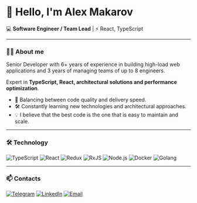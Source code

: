 # 👋 Hello, I'm Alex Makarov  

💻 **Software Engineer / Team Lead** | ⚡️ React, TypeScript  

---

### 🧑‍💻 About me
Senior Developer with 6+ years of experience in building high-load web applications and 3 years of managing teams of up to 8 engineers.

Expert in **TypeScript, React, architectural solutions and performance optimization**.

- 🚀 Balancing between code quality and delivery speed.
- 🛠 Constantly learning new technologies and architectural approaches.
- 💡 I believe that the best code is the one that is easy to maintain and scale.

---

### 🛠️ Technology
![TypeScript](https://img.shields.io/badge/TypeScript-007ACC?style=for-the-badge&logo=typescript&logoColor=white)
![React](https://img.shields.io/badge/React-20232A?style=for-the-badge&logo=react&logoColor=61DAFB)
![Redux](https://img.shields.io/badge/Redux-593D88?style=for-the-badge&logo=redux&logoColor=white)
![RxJS](https://img.shields.io/badge/RxJS-B7178C?style=for-the-badge&logo=reactivex&logoColor=white)
![Node.js](https://img.shields.io/badge/Node.js-43853D?style=for-the-badge&logo=node.js&logoColor=white)
![Docker](https://img.shields.io/badge/Docker-2496ED?style=for-the-badge&logo=docker&logoColor=white)
![Golang](https://img.shields.io/badge/Go-00ADD8?style=for-the-badge&logo=go&logoColor=white)

---

### 📫 Contacts
[![Telegram](https://img.shields.io/badge/Telegram-26A5E4?style=for-the-badge&logo=telegram&logoColor=white)](https://t.me/guffyguf)
[![LinkedIn](https://img.shields.io/badge/LinkedIn-0077B5?style=for-the-badge&logo=linkedin&logoColor=white)]([https://linkedin.com/in/YOUR_LINKEDIN](https://www.linkedin.com/in/aleksander-makarov/))
[![Email](https://img.shields.io/badge/Email-D14836?style=for-the-badge&logo=gmail&logoColor=white)](mailto:makarovoptionmail@gmail.com)
